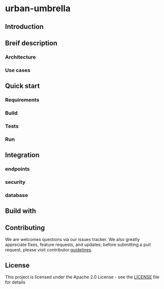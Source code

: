 # urban-umbrella

## Introduction

## Breif description
### Architecture
### Use cases

## Quick start
### Requirements
### Build
### Tests
### Run

## Integration
### endpoints
### security
### database

## Build with

## Contributing

We are welcomes questions via our issues tracker. We also greatly appreciate fixes, feature requests, and updates; before submitting a pull request, please visit contributor [guidelines](CONTRIBUTING.md).

## License

This project is licensed under the Apache 2.0 License - see the [LICENSE](LICENSE) file for details

